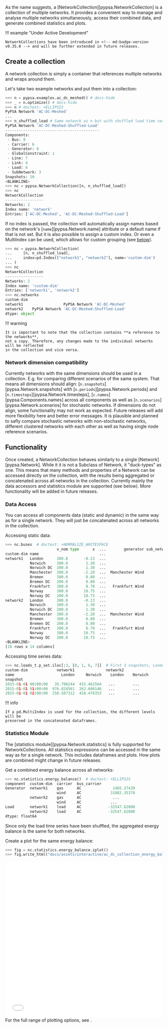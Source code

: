 <!--
SPDX-FileCopyrightText: PyPSA Contributors

SPDX-License-Identifier: CC-BY-4.0
-->

As the name suggests, a [NetworkCollection][pypsa.NetworkCollection] is a collection of
multiple networks. It provides a convenient way to manage and analyse multiple networks
simultaneously, access their combined data, and generate combined statistics and plots.

!!! example "Under Active Development"

    NetworkCollections have been introduced in <!-- md:badge-version v0.35.0 --> and will be further extended in future releases.

## Create a collection
A network collection is simply a container that references multiple networks and wraps
around them.

Let's take two example networks and put them into a collection:

``` py
>>> n = pypsa.examples.ac_dc_meshed() # docs-hide
>>> _ = n.optimize() # docs-hide
>>> n # doctest: +ELLIPSIS
PyPSA Network 'AC-DC-Meshed'
...
>>> n_shuffled_load # Same network as n but with shuffled load time series
PyPSA Network 'AC-DC-Meshed-Shuffled-Load'
------------------------------------------
Components:
 - Bus: 9
 - Carrier: 6
 - Generator: 6
 - GlobalConstraint: 1
 - Line: 7
 - Link: 4
 - Load: 6
 - SubNetwork: 3
Snapshots: 10
<BLANKLINE>
>>> nc = pypsa.NetworkCollection([n, n_shuffled_load])
>>> nc
NetworkCollection
-----------------
Networks: 2
Index name: 'network'
Entries: ['AC-DC-Meshed', 'AC-DC-Meshed-Shuffled-Load']
```

If no index is passed, the collection will automatically assign names based on the
network's [`name`][pypsa.Network.name] attribute or a default name if that is not set.
But it is also possible to assign a custom index. Or even a MultiIndex can be used, which
allows for custom grouping (see [below](#functionality)).

``` py
>>> nc = pypsa.NetworkCollection(
...     [n, n_shuffled_load],
...     index=pd.Index(["network1", "network2"], name='custom-dim')
... )
>>> nc
NetworkCollection
-----------------
Networks: 2
Index name: 'custom-dim'
Entries: ['network1', 'network2']
>>> nc.networks
custom-dim
network1                  PyPSA Network 'AC-DC-Meshed'
network2    PyPSA Network 'AC-DC-Meshed-Shuffled-Load'
dtype: object
```

!!! warning

    It is important to note that the collection contains **a reference to the networks**,
    not a copy. Therefore, any changes made to the individual networks will be reflected
    in the collection and vice versa.

### Network dimension compatibility
Currently networks with the same dimensions should be used in a collection. E.g. for
comparing different scenarios of the same system. That means all dimensions should align:
[`n.snapshots`][pypsa.Network.snapshots] with [`n.periods`][pypsa.Network.periods] and
[`n.timesteps`][pypsa.Network.timesteps], [`c.names`][pypsa.Components.names]
across all components as well as [`n.scenarios`][pypsa.Network.scenarios] for stochastic
networks. If dimensions do not align, some functionality may not work as expected.
Future releases will add more flexibility here and better error messages. It is
plausible and planned to safly compare stochastic networks with non-stochastic networks,
different clustered networks with each other as well as having single node reference
scenarios.

## Functionality
Once created, a NetworkCollection behaves similarly to a single [Network][pypsa.Network].
While it it is not a Subclass of Network, it "duck-types" as one. This means that
many methods and properties of a Network can be accessed directly on the collection,
with the results being aggregated or concatenated across all networks in the collection.
Currently mainly the data accessors and statistics module are supported (see below).
More functionality will be added in future releases.

### Data Access
You can access all components data (static and dynamic) in the same way as for a single
network. They will just be concatenated across all networks in the collection.

Accessing static data:
``` py
>>> nc.buses  # doctest: +NORMALIZE_WHITESPACE
                       v_nom type      x  ...        generator sub_network country
custom-dim name                           ...
network1   London      380.0       -0.13  ...                            0      UK
           Norwich     380.0        1.30  ...                            0      UK
           Norwich DC  200.0        1.30  ...                            1      UK
           Manchester  380.0       -2.20  ...  Manchester Wind           0      UK
           Bremen      380.0        8.80  ...                            2      DE
           Bremen DC   200.0        8.80  ...                            1      DE
           Frankfurt   380.0        8.70  ...   Frankfurt Wind           2      DE
           Norway      380.0       10.75  ...                            3      NO
           Norway DC   200.0       10.75  ...                            1      NO
network2   London      380.0       -0.13  ...                            0      UK
           Norwich     380.0        1.30  ...                            0      UK
           Norwich DC  200.0        1.30  ...                            1      UK
           Manchester  380.0       -2.20  ...  Manchester Wind           0      UK
           Bremen      380.0        8.80  ...                            2      DE
           Bremen DC   200.0        8.80  ...                            1      DE
           Frankfurt   380.0        8.70  ...   Frankfurt Wind           2      DE
           Norway      380.0       10.75  ...                            3      NO
           Norway DC   200.0       10.75  ...                            1      NO
<BLANKLINE>
[18 rows x 14 columns]
```

Accessing time series data:
``` py
>>> nc.loads_t.p_set.iloc[:3, [0, 1, 6, 7]]  # First 3 snapshots, London and Norwich from each network  # doctest: +ELLIPSIS
custom-dim             network1              network2
name                     London     Norwich    London    Norwich
snapshot
2015-01-01 00:00:00   35.796244  415.462564   ...        ...
2015-01-01 01:00:00  976.824561  262.606146   ...        ...
2015-01-01 02:00:00  250.587312  418.476353   ...        ...
```

!!! info

    If a pd.MultiIndex is used for the collection, the different levels will be
    preserved in the concatenated dataframes.

### Statistics Module

The [statistics module][pypsa.Network.statistics] is fully supported for
NetworkCollections. All statistics expressions can be accessed in the same way as for
a single network. This includes dataframes and plots. How plots are combined might
change in future releases.

Get a combined energy balance across all networks:
``` py
>>> nc.statistics.energy_balance()  # doctest: +ELLIPSIS
component  custom-dim  carrier  bus_carrier
Generator  network1    gas      AC              1465.27439
                       wind     AC             31082.35370
           network2    gas      AC              ...
                       wind     AC             ...
Load       network1    load     AC            -32547.62808
           network2    load     AC            -32547.62808
dtype: float64
```
Since only the load time series have been shuffled, the aggregated energy balance is
the same for both networks.

Create a plot for the same energy balance:
``` py
>>> fig = nc.statistics.energy_balance.iplot()
>>> fig.write_html("docs/assets/interactive/ac_dc_collection_energy_balance_iplot.html") # docs-hide
```
<div style="width: 100%; height: 500px;">
    <iframe src="../../assets/interactive/ac_dc_collection_energy_balance_iplot.html"
            width="100%" height="100%" frameborder="0" style="border: 0px solid #ccc;">
    </iframe>
</div>
For the full range of plotting options, see <!-- md:guide plotting/charts.md -->.
